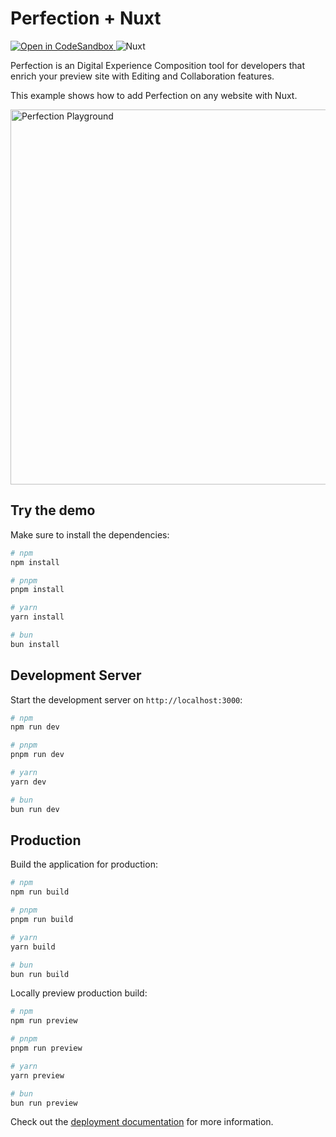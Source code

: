 # Perfection + Nuxt

<p>
<a href="https://githubbox.com/perfectiondotdev/perfection/tree/main/examples/nuxt" target="_blank">
    <img src="https://img.shields.io/badge/open%20in%20codesandbox-message?style=flat&logo=codesandbox&color=333&logoColor=fff" alt="Open in CodeSandbox" />  </a>
    <img src="https://img.shields.io/badge/Nuxt-message?style=flat&logo=nuxtdotjs&color=00DC82&logoColor=fff" alt="Nuxt" />
</p>


Perfection is an Digital Experience Composition tool for developers that enrich your preview site with Editing and Collaboration features.

This example shows how to add Perfection on any website with Nuxt.

<img src="https://raw.githubusercontent.com/perfectiondotdev/perfection/main/assets/images/laptop.png" width="600" alt="Perfection Playground" />

## Try the demo

Make sure to install the dependencies:

```bash
# npm
npm install

# pnpm
pnpm install

# yarn
yarn install

# bun
bun install
```

## Development Server

Start the development server on `http://localhost:3000`:

```bash
# npm
npm run dev

# pnpm
pnpm run dev

# yarn
yarn dev

# bun
bun run dev
```

## Production

Build the application for production:

```bash
# npm
npm run build

# pnpm
pnpm run build

# yarn
yarn build

# bun
bun run build
```

Locally preview production build:

```bash
# npm
npm run preview

# pnpm
pnpm run preview

# yarn
yarn preview

# bun
bun run preview
```

Check out the [deployment documentation](https://nuxt.com/docs/getting-started/deployment) for more information.
